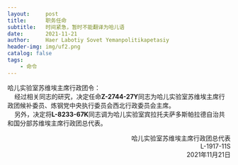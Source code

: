```yaml
---
layout:     post
title:      职务任命
subtitle:   时间紧急，暂时不能翻译为哈儿语
date:       2021-11-21
author:     Haer Labotiy Sovet Yemanpolitikapetasiy
header-img: img/uf2.png
catalog: false
tags:
    - 命令
---
```


哈儿实验室苏维埃主席行政团令：  
&nbsp;&nbsp;&nbsp;&nbsp;经过相关同志的研究，决定任命**Z-2744-27Y**同志为哈儿实验室苏维埃主席行政团候补委员、炼钢党中央执行委员会西北行政委员会主席。  
&nbsp;&nbsp;&nbsp;&nbsp;另外，决定将**L-8233-67K**同志调为哈儿实验室宾拉托夫萨多斯帕拉德自治共和国分部苏维埃主席行政团总代表。
<div style="text-align: right">哈儿实验室苏维埃主席行政团总代表<br>L-1917-11S<br>2021年11月21日</div>
